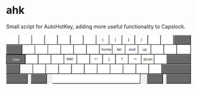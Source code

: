ahk
===

Small script for AutoHotKey, adding more useful functionality to Capslock.

![alt text](Layout.png "Layout")